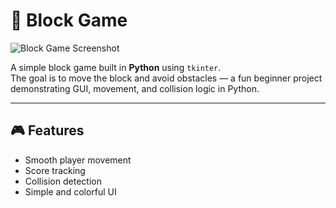 # 🧱 Block Game
![Block Game Screenshot](https://github.com/user-attachments/assets/8fd1bec8-8766-4c17-b58b-1800a5384149)

A simple block game built in **Python** using `tkinter`.  
The goal is to move the block and avoid obstacles — a fun beginner project demonstrating GUI, movement, and collision logic in Python.

---

## 🎮 Features
- Smooth player movement  
- Score tracking  
- Collision detection  
- Simple and colorful UI  



